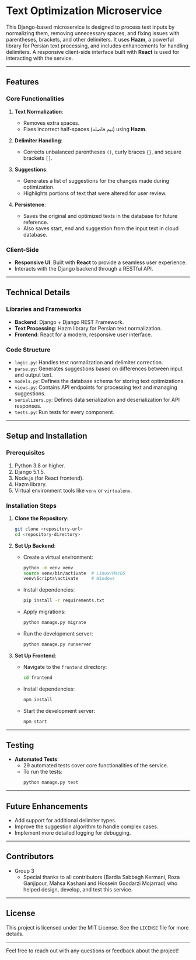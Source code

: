 # Text Optimization Microservice

This Django-based microservice is designed to process text inputs by normalizing them, removing unnecessary spaces, and fixing issues with parentheses, brackets, and other delimiters. It uses **Hazm**, a powerful library for Persian text processing, and includes enhancements for handling delimiters. A responsive client-side interface built with **React** is used for interacting with the service.

---

## Features

### Core Functionalities

1. **Text Normalization**:

   - Removes extra spaces.
   - Fixes incorrect half-spaces (نیم فاصله) using **Hazm**.

2. **Delimiter Handling**:

   - Corrects unbalanced parentheses `()`, curly braces `{}`, and square brackets `[]`.

3. **Suggestions**:

   - Generates a list of suggestions for the changes made during optimization.
   - Highlights portions of text that were altered for user review.

4. **Persistence**:
   - Saves the original and optimized texts in the database for future reference.
   - Also saves start, end and suggestion from the input text in cloud database.

### Client-Side

- **Responsive UI**: Built with **React** to provide a seamless user experience.
- Interacts with the Django backend through a RESTful API.

---

## Technical Details

### Libraries and Frameworks

- **Backend**: Django + Django REST Framework.
- **Text Processing**: Hazm library for Persian text normalization.
- **Frontend**: React for a modern, responsive user interface.

### Code Structure

- `logic.py`: Handles text normalization and delimiter correction.
- `parse.py`: Generates suggestions based on differences between input and output text.
- `models.py`: Defines the database schema for storing text optimizations.
- `views.py`: Contains API endpoints for processing text and managing suggestions.
- `serializers.py`: Defines data serialization and deserialization for API responses.
- `tests.py`: Run tests for every component.

---

## Setup and Installation

### Prerequisites

1. Python 3.8 or higher.
2. Django 5.1.5.
3. Node.js (for React frontend).
4. Hazm library.
5. Virtual environment tools like `venv` or `virtualenv`.

### Installation Steps

1. **Clone the Repository**:

   ```bash
   git clone <repository-url>
   cd <repository-directory>
   ```

2. **Set Up Backend**:

   - Create a virtual environment:
     ```bash
     python -m venv venv
     source venv/bin/activate  # Linux/MacOS
     venv\Scripts\activate     # Windows
     ```
   - Install dependencies:
     ```bash
     pip install -r requirements.txt
     ```
   - Apply migrations:
     ```bash
     python manage.py migrate
     ```
   - Run the development server:
     ```bash
     python manage.py runserver
     ```

3. **Set Up Frontend**:
   - Navigate to the `frontend` directory:
     ```bash
     cd frontend
     ```
   - Install dependencies:
     ```bash
     npm install
     ```
   - Start the development server:
     ```bash
     npm start
     ```

---

## Testing

- **Automated Tests**:
  - 29 automated tests cover core functionalities of the service.
  - To run the tests:
    ```bash
    python manage.py test
    ```

---

## Future Enhancements

- Add support for additional delimiter types.
- Improve the suggestion algorithm to handle complex cases.
- Implement more detailed logging for debugging.

---

## Contributors

- Group 3
  - Special thanks to all contributors (Bardia Sabbagh Kermani, Roza Ganjipour, Mahsa Kashani and Hossein Goodarzi Mojarrad) who helped design, develop, and test this service.

---

## License

This project is licensed under the MIT License. See the `LICENSE` file for more details.

---

Feel free to reach out with any questions or feedback about the project!
